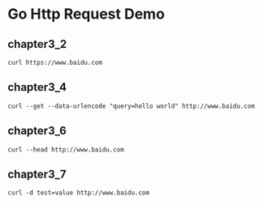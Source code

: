 # Go Http Request Demo

## chapter3_2

```
curl https://www.baidu.com
```

## chapter3_4

```
curl --get --data-urlencode "query=hello world" http://www.baidu.com
```

## chapter3_6

```
curl --head http://www.baidu.com
```

## chapter3_7

```
curl -d test=value http://www.baidu.com
```
